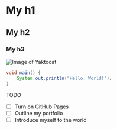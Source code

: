 # My h1
## My h2
### My h3

![Image of Yaktocat](https://octodex.github.com/images/yaktocat.png)

```java
void main() {
    System.out.println("Hello, World!");
}
```

TODO
- [ ] Turn on GitHub Pages
- [ ] Outline my portfolio
- [ ] Introduce myself to the world
